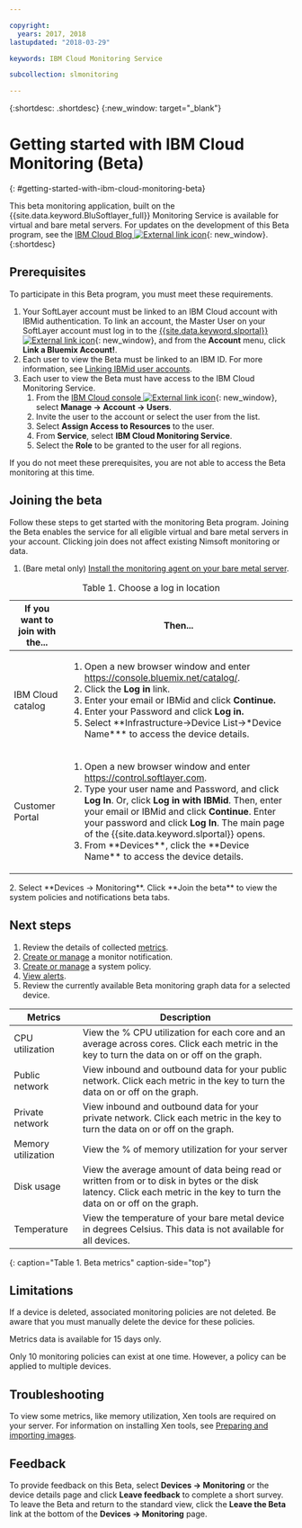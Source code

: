 ```yaml
---

copyright:
  years: 2017, 2018
lastupdated: "2018-03-29"

keywords: IBM Cloud Monitoring Service

subcollection: slmonitoring

---
```


{:shortdesc: .shortdesc}
{:new_window: target="_blank"}

# Getting started with IBM Cloud Monitoring (Beta)
{: #getting-started-with-ibm-cloud-monitoring-beta}

This beta monitoring application, built on the {{site.data.keyword.BluSoftlayer_full}} Monitoring Service is available for virtual and bare metal servers. For updates on the development of this Beta program, see the [IBM Cloud Blog ![External link icon](../../icons/launch-glyph.svg "External link icon")](https://www.ibm.com/blogs/bluemix/2017/12/beta-release-new-vsi-monitoring-tool-ibm-cloud/){: new_window}.
{:shortdesc}

## Prerequisites

To participate in this Beta program, you must meet these requirements.
1. Your SoftLayer account must be linked to an IBM Cloud account with IBMid authentication. To link an account, the Master User on your SoftLayer account must log in to the [{{site.data.keyword.slportal}} ![External link icon](../../icons/launch-glyph.svg "External link icon")](https://control.softlayer.com){: new_window}, and from the **Account** menu, click **Link a Bluemix Account!**.
2. Each user to view the Beta must be linked to an IBM ID. For more information, see [Linking IBMid user accounts](/docs/account?topic=account-unifyingaccounts#link_customer_accounts).
3. Each user to view the Beta must have access to the IBM Cloud Monitoring Service.
   1. From the [IBM Cloud console ![External link icon](../../icons/launch-glyph.svg "External link icon")](https://console.bluemix.net){: new_window},  select **Manage -> Account -> Users**.
   2. Invite the user to the account or select the user from the list.
   3. Select **Assign Access to Resources** to the user.
   4. From **Service**, select **IBM Cloud Monitoring Service**.
   5. Select the **Role** to be granted to the user for all regions.

If you do not meet these prerequisites, you are not able to access the Beta monitoring at this time.


## Joining the beta

Follow these steps to get started with the monitoring Beta program. Joining the Beta enables the service for all eligible virtual and bare metal servers in your account. Clicking join does not affect existing Nimsoft monitoring or data.
1. (Bare metal only) [Install the monitoring agent on your bare metal server](/docs/infrastructure/SLmonitoring?topic=slmonitoring-installing-ibm-cloud-monitoring-service-for-iaas-bare-metal-agent-beta-).
<table>
   <CAPTION>Table 1. Choose a log in location</CAPTION>
   <THEAD>
   <TR>
   <th>If you want to join with the...</th>
   <th>Then...</th>
   </TR>
   </THEAD>
   <TBODY>
   <tr>
   <td>IBM Cloud catalog</td>
   <td>
   <ol>
   <li>Open a new browser window and enter  <a href="https://console.bluemix.net/catalog/">https://console.bluemix.net/catalog/</a>.</li>
   <li>Click the <b>Log in</b> link. </li>
   <li>Enter your email or IBMid and click <b>Continue.</b></li>
   <li>Enter your Password and click <b>Log in.</b></li>
   <li>Select **Infrastructure->Device List->*Device Name*** to access the device details.</li>
   </ol>
   </td>
   </tr>
   <tr>
   <td>Customer Portal</td>
   <td>
   <ol>
   <li>Open a new browser window and enter <a href="https://control.softlayer.com">https://control.softlayer.com</a>.</li>
   <li>Type your user name and Password, and click <b>Log In</b>. Or, click <b>Log in with IBMid</b>. Then, enter your email or IBMid and click <b>Continue</b>. Enter your password and click <b>Log In</b>. The main page of the {{site.data.keyword.slportal}} opens.</li>
     <li>From **Devices**, click the **Device Name** to access the device details.</li>
   </ol>
   </td>
   </tr>
   </TBODY>
  </table>
2. Select **Devices -> Monitoring**. Click **Join the beta** to view the system policies and notifications beta tabs.

## Next steps
1. Review the details of collected [metrics](/docs/infrastructure/SLmonitoring?topic=slmonitoring-metrics-collected-beta-).
2. [Create or manage](/docs/infrastructure/SLmonitoring?topic=slmonitoring-creating-and-managing-monitor-notifications-beta-) a monitor notification.
3. [Create or manage](/docs/infrastructure/SLmonitoring?topic=slmonitoring-creating-and-managing-system-policies-beta-) a system policy.
4. [View alerts](/docs/infrastructure/SLmonitoring?topic=slmonitoring-viewing-monitoring-alerts-beta-).
5. Review the currently available Beta monitoring graph data for a selected device.

|              Metrics                                      |  Description                                        |
| --------------------------------------------------------- | --------------------------------------------------- |
|CPU utilization                                            |   View the % CPU utilization for each core and an average across cores. Click each    metric in the key to turn the data on or off on the graph.
|Public network                                             |   View inbound and outbound data for your public network. Click each metric in the key to turn the data on or off on the graph.       |
|Private network                                            |   View inbound and outbound data for your private network. Click each metric in the key to turn the data on or off on the graph.           |
|Memory utilization    | View the % of memory utilization for your server     |
|Disk usage    | View the average amount of data being read or written from or to disk in bytes or the disk latency. Click each metric in the key to turn the data on or off on the graph.    |
|Temperature                                                 |View the temperature of your bare metal device in degrees Celsius. This data is not available for all devices.
{: caption="Table 1. Beta metrics" caption-side="top"}   

## Limitations
If a device is deleted, associated monitoring policies are not deleted. Be aware that you must manually delete the device for these policies.

Metrics data is available for 15 days only.

Only 10 monitoring policies can exist at one time. However, a policy can be applied to multiple devices.

## Troubleshooting
To view some metrics, like memory utilization, Xen tools are required on your server. For information on installing Xen tools, see [Preparing and importing images](/docs/infrastructure/image-templates?topic=image-templates-preparing-and-importing-images#preparing-and-importing-images).

## Feedback
To provide feedback on this Beta, select **Devices -> Monitoring** or the device details page and click **Leave feedback** to complete a short survey. To leave the Beta and return to the standard view, click the **Leave the Beta** link at the bottom of the **Devices -> Monitoring** page.
